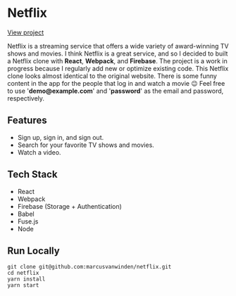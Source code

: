 <h1>Netflix</h1>

<p><a href="https://marcusvanwinden-netflix.web.app">View project</a></p>

<p>Netflix is a streaming service that offers a wide variety of award-winning TV shows and movies. I think Netflix is a great service, and so I decided to built a Netflix clone with <b>React</b>, <b>Webpack</b>, and <b>Firebase</b>. The project is a work in progress because I regularly add new or optimize existing code. This Netflix clone looks almost identical to the original website. There is some funny content in the app for the people that log in and watch a movie 😉  Feel free to use '<b>demo@example.com</b>' and '<b>password</b>' as the email and password, respectively.</p>

<h2>Features</h2>
<ul>
  <li>Sign up, sign in, and sign out.</li>
  <li>Search for your favorite TV shows and movies.</li>
  <li>Watch a video.</li>
</ul>

<h2>Tech Stack</h2>
<ul>
  <li>React</li>
  <li>Webpack</li>
  <li>Firebase (Storage + Authentication)</li>
  <li>Babel</li>
  <li>Fuse.js</li>
  <li>Node</li>
</ul>

<h2>Run Locally</h2>

```
git clone git@github.com:marcusvanwinden/netflix.git
cd netflix
yarn install
yarn start
```
